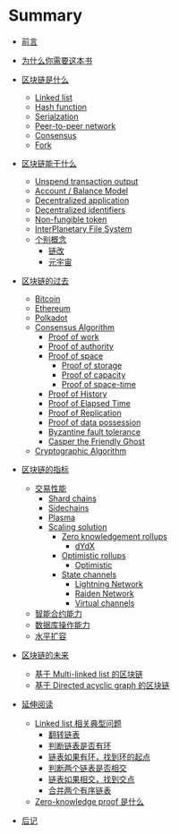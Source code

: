 # Summary

- [前言](<./README.md>)
- [为什么你需要这本书](<./为什么你需要这本书.md>)

- [区块链是什么](<./区块链是什么/README.md>)
  - [Linked list](<./区块链是什么/Linked list.md>)
  - [Hash function](<./区块链是什么/Hash function.md>)
  - [Serialzation](<./区块链是什么/Serialization.md>)
  - [Peer-to-peer network]()
  - [Consensus]()
  - [Fork]()
  
- [区块链能干什么](<./区块链能干什么/README.md>)
  - [Unspend transaction output]()
  - [Account / Balance Model]()
  - [Decentralized application]()
  - [Decentralized identifiers]()
  - [Non-fungible token]()
  - [InterPlanetary File System]()
  - [个别概念](<./区块链能干什么/个别概念/README.md>)
    - [链改](<./区块链能干什么/个别概念/链改.md>)
    - [元宇宙](<./区块链能干什么/个别概念/元宇宙.md>)
  
- [区块链的过去](<./区块链的过去/README.md>)
  - [Bitcoin](<./区块链的过去/Bitcoin.md>)
  - [Ethereum](<./区块链的过去/Ethereum.md>)
  - [Polkadot](<./区块链的过去/Polkadot.md>)
  - [Consensus Algorithm]()
    - [Proof of work]()
    - [Proof of authority]()
    - [Proof of space]()
      - [Proof of storage]()
      - [Proof of capacity]()
      - [Proof of space-time]()
    - [Proof of History]()
    - [Proof of Elapsed Time]()
    - [Proof of Replication]()
    - [Proof of data possession]()
    - [Byzantine fault tolerance]()
    - [Casper the Friendly Ghost]()
  - [Cryptographic Algorithm]()

- [区块链的指标](<./区块链的指标/README.md>)
  - [交易性能]()
    - [Shard chains]()
    - [Sidechains]()
    - [Plasma]()
    - [Scaling solution]()
      - [Zero knowledgement rollups]()
        - [dYdX]()
      - [Optimistic rollups](<./区块链的指标/交易性能/Scaling solution/Optimistic rollups/README.md>)
        - [Optimistic](<./区块链的指标/交易性能/Scaling solution/Optimistic rollups/Optimistic.md>)
      - [State channels](<./区块链的指标/交易性能/Scaling solution/State channels/README.md>)
        - [Lightning Network](<./区块链的指标/交易性能/Scaling solution/State channels/Lightning Network.md>)
        - [Raiden Network](<./区块链的指标/交易性能/Scaling solution/State channels/Raiden Network.md>)
        - [Virtual channels](<./区块链的指标/交易性能/Scaling solution/State channels/Virtual channels.md>)
  - [智能合约能力]()
  - [数据库操作能力]()
  - [水平扩容]()
  
- [区块链的未来](<./区块链的未来/README.md>)
  - [基于 Multi-linked list 的区块链](<./区块链的未来/基于 Multi-linked list 的区块链.md>)
  - [基于 Directed acyclic graph 的区块链]()
  
- [延伸阅读](<./延伸阅读/README.md>)
  - [Linked list 相关典型问题](<./延伸阅读/Linked list 相关典型问题/README.md>)
    - [翻转链表](<./延伸阅读/Linked list 相关典型问题/翻转链表.md>)
    - [判断链表是否有环](<./延伸阅读/Linked list 相关典型问题/判断链表是否有环.md>)
    - [链表如果有环，找到环的起点](<./延伸阅读/Linked list 相关典型问题/链表如果有环，找到环的起点.md>)
    - [判断两个链表是否相交](<./延伸阅读/Linked list 相关典型问题/判断两个链表是否相交.md>)
    - [链表如果相交，找到交点](<./延伸阅读/Linked list 相关典型问题/链表如果相交，找到交点.md>)
    - [合并两个有序链表](<./延伸阅读/Linked list 相关典型问题/合并两个有序链表.md>)
  - [Zero-knowledge proof 是什么](<./延伸阅读/Zero-knowledge proof 是什么/README.md>)
- [后记](<./后记.md>)
